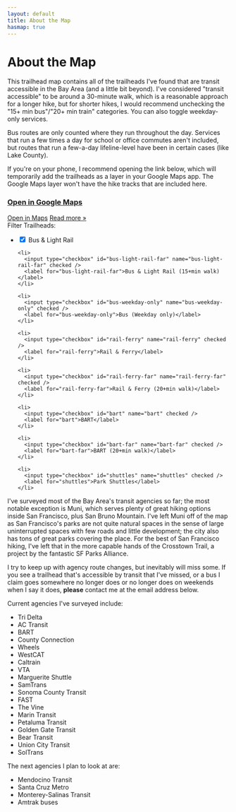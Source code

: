 ```yaml
---
layout: default
title: About the Map
hasmap: true
---
```


<h1 class="page-title">About the Map</h1>

This trailhead map contains all of the trailheads I've found that are transit accessible in the Bay Area (and a little bit beyond). I've considered "transit accessible" to be around a 30-minute walk, which is a reasonable approach for a longer hike, but for shorter hikes, I would recommend unchecking the "15+ min bus"/"20+ min train" categories. You can also toggle weekday-only services.

Bus routes are only counted where they run throughout the day. Services that run a few times a day for school or office commutes aren't included, but routes that run a few-a-day lifeline-level have been in certain cases (like Lake County).

If you're on your phone, I recommend opening the link below, which will temporarily add the trailheads as a layer in your Google Maps app. The Google Maps layer won't have the hike tracks that are included here.

<h3 class="centered"><a href="https://www.google.com/maps/d/viewer?mid=1QqhlN34LiBV7FQZZh5ZzEl4kzpwLKcE" target="_blank">Open in Google Maps</a></h3>

<div id="ol-map">
  <div id="info"></div>
</div>

<div id="popup" class="ol-popup">
  <a href="#" id="popup-directions-link" class="ol-popup-link" target="_blank">Open in Maps</a>
  <a href="#" id="popup-hike-link" class="ol-popup-link">Read&nbsp;more&nbsp;»</a>
  <a href="#" id="popup-closer" class="ol-popup-closer"></a>
  <div id="popup-content"></div>
</div>

<div id="filter">
  Filter Trailheads:
  <form id="filter-form" autocomplete="off">
  <ul>
    <li>
      <input type="checkbox" id="bus-light-rail" name="bus-light-rail" checked />
      <label for="bus-light-rail">Bus & Light Rail</label>
    </li>

    <li>
      <input type="checkbox" id="bus-light-rail-far" name="bus-light-rail-far" checked />
      <label for="bus-light-rail-far">Bus & Light Rail (15+min walk)</label>
    </li>

    <li>
      <input type="checkbox" id="bus-weekday-only" name="bus-weekday-only" checked />
      <label for="bus-weekday-only">Bus (Weekday only)</label>
    </li>

    <li>
      <input type="checkbox" id="rail-ferry" name="rail-ferry" checked />
      <label for="rail-ferry">Rail & Ferry</label>
    </li>

    <li>
      <input type="checkbox" id="rail-ferry-far" name="rail-ferry-far" checked />
      <label for="rail-ferry-far">Rail & Ferry (20+min walk)</label>
    </li>

    <li>
      <input type="checkbox" id="bart" name="bart" checked />
      <label for="bart">BART</label>
    </li>

    <li>
      <input type="checkbox" id="bart-far" name="bart-far" checked />
      <label for="bart-far">BART (20+min walk)</label>
    </li>

    <li>
      <input type="checkbox" id="shuttles" name="shuttles" checked />
      <label for="shuttles">Park Shuttles</label>
    </li>
  </ul>
  </form>
</div>

I've surveyed most of the Bay Area's transit agencies so far; the most notable exception is Muni, which serves plenty of great hiking options inside San Francisco, plus San Bruno Mountain. I've left Muni off of the map as San Francisco's parks are not quite natural spaces in the sense of large uninterrupted spaces with few roads and little development; the city also has tons of great parks covering the place. For the best of San Francisco hiking, I've left that in the more capable hands of the Crosstown Trail, a project by the fantastic SF Parks Alliance.

I try to keep up with agency route changes, but inevitably will miss some. If you see a trailhead that's accessible by transit that I've missed, or a bus I claim goes somewhere no longer does or no longer does on weekends when I say it does, **please** contact me at the email address below.

Current agencies I've surveyed include:
* Tri Delta
* AC Transit
* BART
* County Connection
* Wheels
* WestCAT
* Caltrain
* VTA
* Marguerite Shuttle
* SamTrans
* Sonoma County Transit
* FAST
* The Vine
* Marin Transit
* Petaluma Transit
* Golden Gate Transit
* Bear Transit
* Union City Transit
* SolTrans

The next agencies I plan to look at are:
* Mendocino Transit
* Santa Cruz Metro
* Monterey-Salinas Transit
* Amtrak buses

